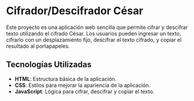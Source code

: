 # Cifrador/Descifrador César

Este proyecto es una aplicación web sencilla que permite cifrar y descifrar texto utilizando el cifrado César. Los usuarios pueden ingresar un texto, cifrarlo con un desplazamiento fijo, descifrar el texto cifrado, y copiar el resultado al portapapeles.

## Tecnologías Utilizadas

- **HTML**: Estructura básica de la aplicación.
- **CSS**: Estilos para mejorar la apariencia de la aplicación.
- **JavaScript**: Lógica para cifrar, descifrar y copiar el texto.